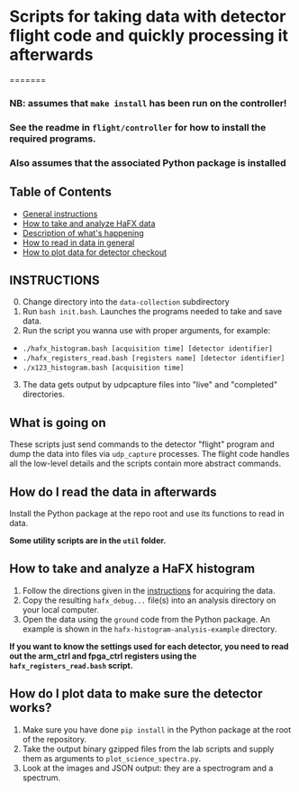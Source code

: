 # Scripts for taking data with detector flight code and quickly processing it afterwards

=======
### NB: assumes that `make install` has been run on the controller!
### See the readme in `flight/controller` for how to install the required programs.
### Also assumes that the associated Python package is installed

## Table of Contents
- [General instructions](#instructions)
- [How to take and analyze HaFX data](#how-to-take-and-analyze-a-hafx-histogram)
- [Description of what's happening](#what-is-going-on)
- [How to read in data in general](#how-do-i-read-the-data-in-afterwards)
- [How to plot data for detector checkout](#how-do-i-plot-data-to-make-sure-the-detector-works)

## INSTRUCTIONS
0. Change directory into the `data-collection` subdirectory
1. Run `bash init.bash`. Launches the programs needed to take and save data.
2. Run the script you wanna use with proper arguments, for example:
- `./hafx_histogram.bash [acquisition time] [detector identifier]`
- `./hafx_registers_read.bash [registers name] [detector identifier]`
- `./x123_histogram.bash [acquisition time]`
3. The data gets output by udpcapture files into "live" and "completed" directories.

## What is going on
These scripts just send commands to the detector "flight" program and dump the data into files
    via `udp_capture` processes.
The flight code handles all the low-level details and the scripts contain more abstract commands.

## How do I read the data in afterwards
Install the Python package at the repo root and use its functions to read in data.

**Some utility scripts are in the `util` folder.**

## How to take and analyze a HaFX histogram
1. Follow the directions given in the [instructions](#instructions) for acquiring the data.
2. Copy the resulting `hafx_debug...` file(s) into an analysis directory on your local computer.
3. Open the data using the `ground` code from the Python package.
An example is shown in the `hafx-histogram-analysis-example` directory.

**If you want to know the settings used for each detector,
you need to read out the arm_ctrl and fpga_ctrl registers
using the `hafx_registers_read.bash` script.**

## How do I plot data to make sure the detector works?
1. Make sure you have done `pip install` in the Python package at the root
    of the repository.
2. Take the output binary gzipped files from the lab scripts and supply them as arguments to `plot_science_spectra.py`.
3. Look at the images and JSON output: they are a spectrogram and a spectrum.

